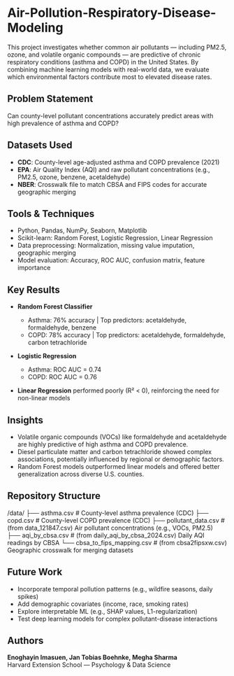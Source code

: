 # Air-Pollution-Respiratory-Disease-Modeling

This project investigates whether common air pollutants — including PM2.5, ozone, and volatile organic compounds — are predictive of chronic respiratory conditions (asthma and COPD) in the United States. By combining machine learning models with real-world data, we evaluate which environmental factors contribute most to elevated disease rates.

##  Problem Statement

Can county-level pollutant concentrations accurately predict areas with high prevalence of asthma and COPD?

##  Datasets Used
- **CDC**: County-level age-adjusted asthma and COPD prevalence (2021)
- **EPA**: Air Quality Index (AQI) and raw pollutant concentrations (e.g., PM2.5, ozone, benzene, acetaldehyde)
- **NBER**: Crosswalk file to match CBSA and FIPS codes for accurate geographic merging

##  Tools & Techniques
- Python, Pandas, NumPy, Seaborn, Matplotlib
- Scikit-learn: Random Forest, Logistic Regression, Linear Regression
- Data preprocessing: Normalization, missing value imputation, geographic merging
- Model evaluation: Accuracy, ROC AUC, confusion matrix, feature importance

##  Key Results

- **Random Forest Classifier**
  - Asthma: 76% accuracy | Top predictors: acetaldehyde, formaldehyde, benzene
  - COPD: 78% accuracy | Top predictors: acetaldehyde, formaldehyde, carbon tetrachloride

- **Logistic Regression**
  - Asthma: ROC AUC = 0.74
  - COPD: ROC AUC = 0.76

- **Linear Regression** performed poorly (R² < 0), reinforcing the need for non-linear models

##  Insights
- Volatile organic compounds (VOCs) like formaldehyde and acetaldehyde are highly predictive of high asthma and COPD prevalence.
- Diesel particulate matter and carbon tetrachloride showed complex associations, potentially influenced by regional or demographic factors.
- Random Forest models outperformed linear models and offered better generalization across diverse U.S. counties.

##  Repository Structure
/data/
├── asthma.csv # County-level asthma prevalence (CDC)
├── copd.csv # County-level COPD prevalence (CDC)
├── pollutant_data.csv # (from data_121847.csv) Air pollutant concentrations (e.g., VOCs, PM2.5)
├── aqi_by_cbsa.csv # (from daily_aqi_by_cbsa_2024.csv) Daily AQI readings by CBSA
└── cbsa_to_fips_mapping.csv # (from cbsa2fipsxw.csv) Geographic crosswalk for merging datasets


## Future Work
- Incorporate temporal pollution patterns (e.g., wildfire seasons, daily spikes)
- Add demographic covariates (income, race, smoking rates)
- Explore interpretable ML (e.g., SHAP values, L1-regularization)
- Test deep learning models for complex pollutant-disease interactions

## Authors
**Enoghayin Imasuen, Jan Tobias Boehnke, Megha Sharma**  
Harvard Extension School — Psychology & Data Science  


